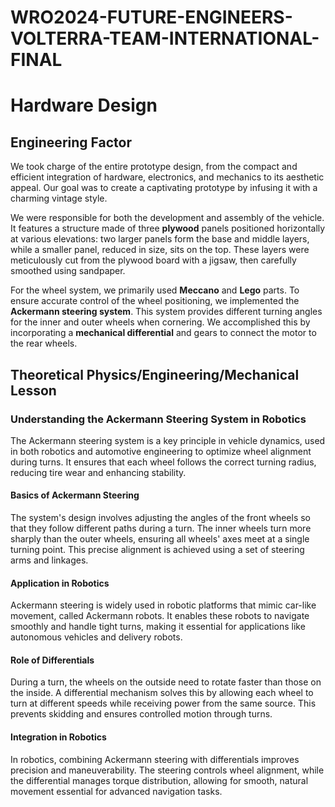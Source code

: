 # WRO2024-FUTURE-ENGINEERS-VOLTERRA-TEAM-INTERNATIONAL-FINAL


# Hardware Design

## Engineering Factor

We took charge of the entire prototype design, from the compact and efficient integration of hardware, electronics, and mechanics to its aesthetic appeal. Our goal was to create a captivating prototype by infusing it with a charming vintage style.

We were responsible for both the development and assembly of the vehicle. It features a structure made of three **plywood** panels positioned horizontally at various elevations: two larger panels form the base and middle layers, while a smaller panel, reduced in size, sits on the top. These layers were meticulously cut from the plywood board with a jigsaw, then carefully smoothed using sandpaper.

For the wheel system, we primarily used **Meccano** and **Lego** parts. To ensure accurate control of the wheel positioning, we implemented the **Ackermann steering system**. This system provides different turning angles for the inner and outer wheels when cornering. We accomplished this by incorporating a **mechanical differential** and gears to connect the motor to the rear wheels.



## Theoretical Physics/Engineering/Mechanical Lesson
### Understanding the Ackermann Steering System in Robotics

The Ackermann steering system is a key principle in vehicle dynamics, used in both robotics and automotive engineering to optimize wheel alignment during turns. It ensures that each wheel follows the correct turning radius, reducing tire wear and enhancing stability.

#### Basics of Ackermann Steering

The system's design involves adjusting the angles of the front wheels so that they follow different paths during a turn. The inner wheels turn more sharply than the outer wheels, ensuring all wheels' axes meet at a single turning point. This precise alignment is achieved using a set of steering arms and linkages.

#### Application in Robotics

Ackermann steering is widely used in robotic platforms that mimic car-like movement, called Ackermann robots. It enables these robots to navigate smoothly and handle tight turns, making it essential for applications like autonomous vehicles and delivery robots.

#### Role of Differentials

During a turn, the wheels on the outside need to rotate faster than those on the inside. A differential mechanism solves this by allowing each wheel to turn at different speeds while receiving power from the same source. This prevents skidding and ensures controlled motion through turns.

#### Integration in Robotics

In robotics, combining Ackermann steering with differentials improves precision and maneuverability. The steering controls wheel alignment, while the differential manages torque distribution, allowing for smooth, natural movement essential for advanced navigation tasks.